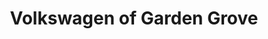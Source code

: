 ---
title: "Volkswagen of Garden Grove"
url: /garden-grove/volkswagen-of-garden-grove/
shop: car
---
